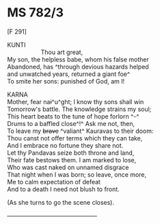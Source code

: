 # MS 782/3

[F 291]

KUNTI \
&nbsp;&nbsp;&nbsp;&nbsp;&nbsp;&nbsp;&nbsp;&nbsp;&nbsp;&nbsp;&nbsp;&nbsp;&nbsp;&nbsp;&nbsp;&nbsp;&nbsp;&nbsp;&nbsp;&nbsp;Thou art great, \
My son, the helpless babe, whom his false mother \
Abandoned, has ^through devious hazards helped \
and unwatched years, returned a giant foe^ \
To smite her sons: punished of God, am I! 

KARNA \
Mother, fear na~~i~~^u^ght; I know thy sons shall win \
Tomorrow's battle. The knowledge strains my soul; \
This heart beats to the tune of hope forlorn ^-^ \
Drums to a baffled close^!^ Ask me not, then, \
To leave my ~~brave~~ ^valiant^ Kauravas to their doom: \
Thou canst not offer terms which they can take, \
And I embrace no fortune they share not. \
Let thy Pandavas seize both throne and land, \
Their fate bestows them. I am marked to lose, \
Who was cast naked on unnamed disgrace \
That night when I was born; so leave, once more, \
Me to calm expectation of defeat \
And to a death I need not blush to front. 



(As she turns to go the scene closes).

———————————————
